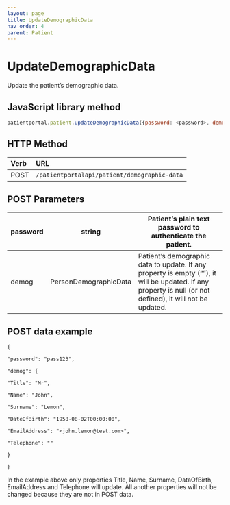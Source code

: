 ```yaml
---
layout: page
title: UpdateDemographicData
nav_order: 4
parent: Patient
---
```


# UpdateDemographicData

Update the patient’s demographic data.

## JavaScript library method

```javascript
patientportal.patient.updateDemographicData({password: <password>, demog: <demog>});
```

## HTTP Method

| Verb | URL                                               |
|:-----|:--------------------------------------------------|
| POST | `/patientportalapi/patient/demographic-data` |

## POST Parameters

| password | string | Patient’s plain text password to authenticate the patient. |
| --- | --- | --- |
| demog | PersonDemographicData | Patient’s demographic data to update. If any property is empty (“”), it will be updated. If any property is null (or not defined), it will not be updated. |

## POST data example

```
{

"password": "pass123",

"demog": {

"Title": "Mr",

"Name": "John",

"Surname": "Lemon",

"DateOfBirth": "1958-08-02T00:00:00",

"EmailAddress": "<john.lemon@test.com>",

"Telephone": ""

}

}
```

In the example above only properties Title, Name, Surname, DataOfBirth, EmailAddress and Telephone will update. All another properties will not be changed because they are not in POST data.
